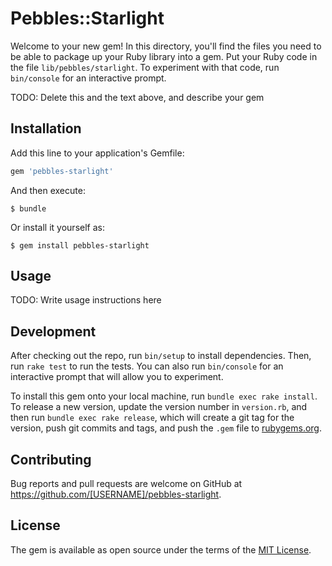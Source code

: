 # Pebbles::Starlight

Welcome to your new gem! In this directory, you'll find the files you need to be able to package up your Ruby library into a gem. Put your Ruby code in the file `lib/pebbles/starlight`. To experiment with that code, run `bin/console` for an interactive prompt.

TODO: Delete this and the text above, and describe your gem

## Installation

Add this line to your application's Gemfile:

```ruby
gem 'pebbles-starlight'
```

And then execute:

    $ bundle

Or install it yourself as:

    $ gem install pebbles-starlight

## Usage

TODO: Write usage instructions here

## Development

After checking out the repo, run `bin/setup` to install dependencies. Then, run `rake test` to run the tests. You can also run `bin/console` for an interactive prompt that will allow you to experiment.

To install this gem onto your local machine, run `bundle exec rake install`. To release a new version, update the version number in `version.rb`, and then run `bundle exec rake release`, which will create a git tag for the version, push git commits and tags, and push the `.gem` file to [rubygems.org](https://rubygems.org).

## Contributing

Bug reports and pull requests are welcome on GitHub at https://github.com/[USERNAME]/pebbles-starlight.

## License

The gem is available as open source under the terms of the [MIT License](https://opensource.org/licenses/MIT).
